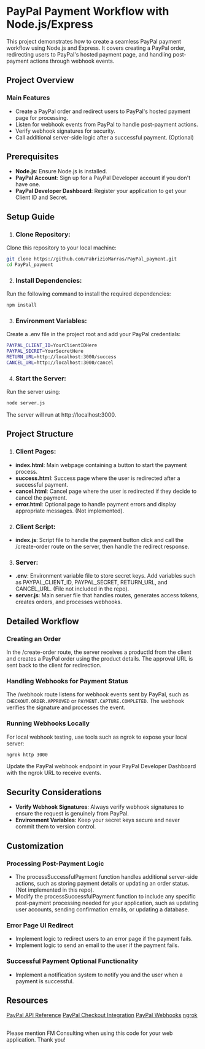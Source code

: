 # PayPal Payment Workflow with Node.js/Express

This project demonstrates how to create a seamless PayPal payment workflow using Node.js and Express. It covers creating a PayPal order, redirecting users to PayPal's hosted payment page, and handling post-payment actions through webhook events.

## Project Overview

### Main Features
- Create a PayPal order and redirect users to PayPal's hosted payment page for processing.
- Listen for webhook events from PayPal to handle post-payment actions.
- Verify webhook signatures for security.
- Call additional server-side logic after a successful payment. (Optional)

## Prerequisites

- **Node.js**: Ensure Node.js is installed.
- **PayPal Account**: Sign up for a PayPal Developer account if you don't have one.
- **PayPal Developer Dashboard**: Register your application to get your Client ID and Secret.

## Setup Guide

1. ### Clone Repository:
Clone this repository to your local machine:
```bash
git clone https://github.com/FabrizioMarras/PayPal_payment.git
cd PayPal_payment
```

2. ### Install Dependencies:
Run the following command to install the required dependencies:
```bash
npm install
```

3. ### Environment Variables:
Create a .env file in the project root and add your PayPal credentials:
```bash
PAYPAL_CLIENT_ID=YourClientIDHere
PAYPAL_SECRET=YourSecretHere
RETURN_URL=http://localhost:3000/success
CANCEL_URL=http://localhost:3000/cancel
```

4. ### Start the Server:
Run the server using:
```bash
node server.js
```
The server will run at http://localhost:3000.

## Project Structure

1. ### Client Pages:
- **index.html**: Main webpage containing a button to start the payment process.
- **success.html**: Success page where the user is redirected after a successful payment.
- **cancel.html**: Cancel page where the user is redirected if they decide to cancel the payment.
- **error.html**: Optional page to handle payment errors and display appropriate messages. (Not implemented).

2. ### Client Script:
- **index.js**: Script file to handle the payment button click and call the /create-order route on the server, then handle the redirect response.

3. ### Server:
- **.env**: Environment variable file to store secret keys. Add variables such as PAYPAL_CLIENT_ID, PAYPAL_SECRET, RETURN_URL, and CANCEL_URL. (File not included in the repo).
- **server.js**: Main server file that handles routes, generates access tokens, creates orders, and processes webhooks.

## Detailed Workflow

### Creating an Order
In the /create-order route, the server receives a productId from the client and creates a PayPal order using the product details. The approval URL is sent back to the client for redirection.

### Handling Webhooks for Payment Status
The /webhook route listens for webhook events sent by PayPal, such as `CHECKOUT.ORDER.APPROVED` or `PAYMENT.CAPTURE.COMPLETED`. The webhook verifies the signature and processes the event.

### Running Webhooks Locally
For local webhook testing, use tools such as ngrok to expose your local server:
```bash
ngrok http 3000
```
Update the PayPal webhook endpoint in your PayPal Developer Dashboard with the ngrok URL to receive events.

## Security Considerations

- **Verify Webhook Signatures**: Always verify webhook signatures to ensure the request is genuinely from PayPal.
- **Environment Variables**: Keep your secret keys secure and never commit them to version control.

## Customization

### Processing Post-Payment Logic
- The processSuccessfulPayment function handles additional server-side actions, such as storing payment details or updating an order status. (Not implemented in this repo).
- Modify the processSuccessfulPayment function to include any specific post-payment processing needed for your application, such as updating user accounts, sending confirmation emails, or updating a database.

### Error Page UI Redirect
- Implement logic to redirect users to an error page if the payment fails.
- Implement logic to send an email to the user if the payment fails.

### Successful Payment Optional Functionality
- Implement a notification system to notify you and the user when a payment is successful.

## Resources

<a href='https://developer.paypal.com/api/rest/'>PayPal API Reference</a>
<a href='https://developer.paypal.com/docs/checkout/'>PayPal Checkout Integration</a>
<a href='https://developer.paypal.com/api/rest/webhooks/'>PayPal Webhooks</a>
<a href='https://ngrok.com/'>ngrok</a>

##

Please mention FM Consulting when using this code for your web application. Thank you!
